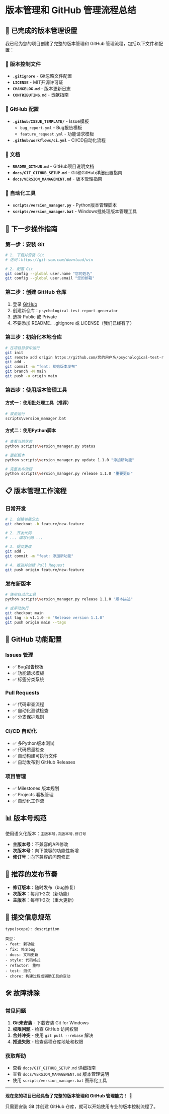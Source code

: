 # 版本管理和 GitHub 管理流程总结

## 🎯 已完成的版本管理设置

我已经为您的项目创建了完整的版本管理和 GitHub 管理流程，包括以下文件和配置：

### 📁 版本控制文件
- **`.gitignore`** - Git忽略文件配置
- **`LICENSE`** - MIT开源许可证
- **`CHANGELOG.md`** - 版本更新日志
- **`CONTRIBUTING.md`** - 贡献指南

### 📁 GitHub 配置
- **`.github/ISSUE_TEMPLATE/`** - Issue模板
  - `bug_report.yml` - Bug报告模板
  - `feature_request.yml` - 功能请求模板
- **`.github/workflows/ci.yml`** - CI/CD自动化流程

### 📁 文档
- **`README_GITHUB.md`** - GitHub项目说明文档
- **`docs/GIT_GITHUB_SETUP.md`** - Git和GitHub详细设置指南
- **`docs/VERSION_MANAGEMENT.md`** - 版本管理指南

### 📁 自动化工具
- **`scripts/version_manager.py`** - Python版本管理脚本
- **`scripts/version_manager.bat`** - Windows批处理版本管理工具

## 🚀 下一步操作指南

### 第一步：安装 Git
```bash
# 1. 下载并安装 Git
# 访问：https://git-scm.com/download/win

# 2. 配置 Git
git config --global user.name "您的姓名"
git config --global user.email "您的邮箱"
```

### 第二步：创建 GitHub 仓库
1. 登录 [GitHub](https://github.com)
2. 创建新仓库：`psychological-test-report-generator`
3. 选择 Public 或 Private
4. 不要添加 README、.gitignore 或 LICENSE（我们已经有了）

### 第三步：初始化本地仓库
```bash
# 在项目目录中运行
git init
git remote add origin https://github.com/您的用户名/psychological-test-report-generator.git
git add .
git commit -m "feat: 初始版本发布"
git branch -M main
git push -u origin main
```

### 第四步：使用版本管理工具

#### 方式一：使用批处理工具（推荐）
```bash
# 双击运行
scripts\version_manager.bat
```

#### 方式二：使用Python脚本
```bash
# 查看当前状态
python scripts\version_manager.py status

# 更新版本
python scripts\version_manager.py update 1.1.0 "添加新功能"

# 完整发布流程
python scripts\version_manager.py release 1.1.0 "重要更新"
```

## 📋 版本管理工作流程

### 日常开发
```bash
# 1. 创建功能分支
git checkout -b feature/new-feature

# 2. 开发代码
# ... 编写代码 ...

# 3. 提交更改
git add .
git commit -m "feat: 添加新功能"

# 4. 推送并创建 Pull Request
git push origin feature/new-feature
```

### 发布新版本
```bash
# 使用自动化工具
python scripts\version_manager.py release 1.1.0 "版本描述"

# 或手动执行
git checkout main
git tag -a v1.1.0 -m "Release version 1.1.0"
git push origin main --tags
```

## 🔧 GitHub 功能配置

### Issues 管理
- ✅ Bug报告模板
- ✅ 功能请求模板
- ✅ 标签分类系统

### Pull Requests
- ✅ 代码审查流程
- ✅ 自动化测试检查
- ✅ 分支保护规则

### CI/CD 自动化
- ✅ 多Python版本测试
- ✅ 代码质量检查
- ✅ 自动构建可执行文件
- ✅ 自动发布到 GitHub Releases

### 项目管理
- ✅ Milestones 版本规划
- ✅ Projects 看板管理
- ✅ 自动化工作流

## 📊 版本号规范

使用语义化版本：`主版本号.次版本号.修订号`

- **主版本号**：不兼容的API修改
- **次版本号**：向下兼容的功能性新增  
- **修订号**：向下兼容的问题修正

## 🎯 推荐的发布节奏

- **修订版本**：随时发布（bug修复）
- **次版本**：每月1-2次（新功能）
- **主版本**：每年1-2次（重大更新）

## 📝 提交信息规范

```
type(scope): description

类型：
- feat: 新功能
- fix: 修复bug
- docs: 文档更新
- style: 代码格式
- refactor: 重构
- test: 测试
- chore: 构建过程或辅助工具的变动
```

## 🛠️ 故障排除

### 常见问题
1. **Git未安装** - 下载安装 Git for Windows
2. **权限问题** - 检查 GitHub 访问权限
3. **合并冲突** - 使用 `git pull --rebase` 解决
4. **推送失败** - 检查远程仓库地址和权限

### 获取帮助
- 查看 `docs/GIT_GITHUB_SETUP.md` 详细指南
- 查看 `docs/VERSION_MANAGEMENT.md` 版本管理说明
- 使用 `scripts/version_manager.bat` 图形化工具

---

**现在您的项目已经具备了完整的版本管理和 GitHub 管理能力！** 🎉

只需要安装 Git 并创建 GitHub 仓库，就可以开始使用专业的版本控制流程了。